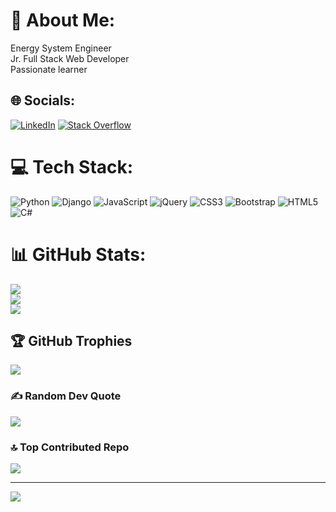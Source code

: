 # 💫 About Me:
Energy System Engineer<br/>
Jr. Full Stack Web Developer<br/>
Passionate learner<br/>

## 🌐 Socials:
[![LinkedIn](https://img.shields.io/badge/LinkedIn-%230077B5.svg?logo=linkedin&logoColor=white)](https://linkedin.com/in/mrtlbhr) [![Stack Overflow](https://img.shields.io/badge/-Stackoverflow-FE7A16?logo=stack-overflow&logoColor=white)](https://stackoverflow.com/users/21342373) 

# 💻 Tech Stack:
![Python](https://img.shields.io/badge/python-3670A0?style=plastic&logo=python&logoColor=ffdd54) ![Django](https://img.shields.io/badge/django-%23092E20.svg?style=plastic&logo=django&logoColor=white) ![JavaScript](https://img.shields.io/badge/javascript-%23323330.svg?style=plastic&logo=javascript&logoColor=%23F7DF1E) ![jQuery](https://img.shields.io/badge/jquery-%230769AD.svg?style=plastic&logo=jquery&logoColor=white) ![CSS3](https://img.shields.io/badge/css3-%231572B6.svg?style=plastic&logo=css3&logoColor=white) ![Bootstrap](https://img.shields.io/badge/bootstrap-%23563D7C.svg?style=plastic&logo=bootstrap&logoColor=white) ![HTML5](https://img.shields.io/badge/html5-%23E34F26.svg?style=plastic&logo=html5&logoColor=white) ![C#](https://img.shields.io/badge/c%23-%23239120.svg?style=plastic&logo=c-sharp&logoColor=white)

# 📊 GitHub Stats:
![](https://github-readme-stats.vercel.app/api?username=mertalbahar&theme=radical&hide_border=false&include_all_commits=false&count_private=false)<br/>
![](https://github-readme-streak-stats.herokuapp.com/?user=mertalbahar&theme=radical&hide_border=false)<br/>
![](https://github-readme-stats.vercel.app/api/top-langs/?username=mertalbahar&theme=radical&hide_border=false&include_all_commits=false&count_private=false&layout=compact)

## 🏆 GitHub Trophies
![](https://github-profile-trophy.vercel.app/?username=mertalbahar&theme=radical&no-frame=false&no-bg=true&margin-w=4)

### ✍️ Random Dev Quote
![](https://quotes-github-readme.vercel.app/api?type=horizontal&theme=radical)

### 🔝 Top Contributed Repo
![](https://github-contributor-stats.vercel.app/api?username=mertalbahar&limit=5&theme=dark&combine_all_yearly_contributions=true)

---
[![](https://visitcount.itsvg.in/api?id=mertalbahar&icon=6&color=2)](https://visitcount.itsvg.in)

<!-- Proudly created with GPRM ( https://gprm.itsvg.in ) -->
